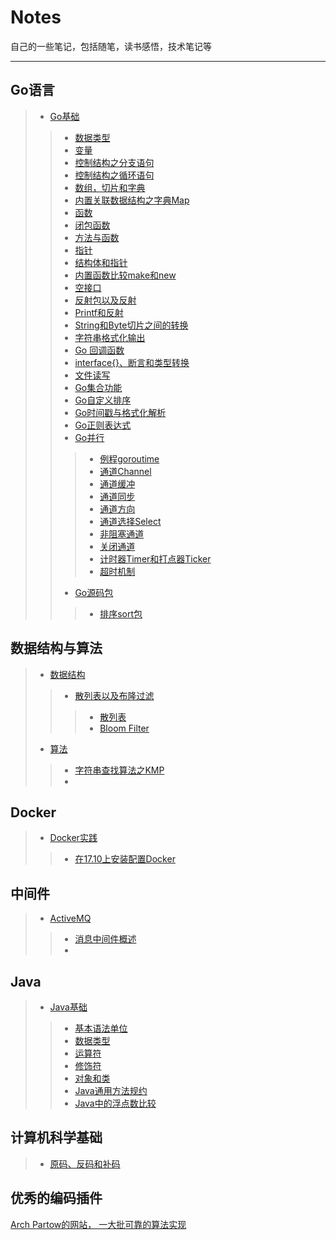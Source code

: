 ﻿# Notes
自己的一些笔记，包括随笔，读书感悟，技术笔记等
***
## Go语言
> - [Go基础](./Go语言/Go基础)
>> - [数据类型](./Go语言/Go基础/数据类型.md)
>> - [变量](./Go语言/Go基础/变量.md)
>> - [控制结构之分支语句](./Go语言/Go基础/分支语句.md)
>> - [控制结构之循环语句](./Go语言/Go基础/循环语句.md)
>> - [数组，切片和字典](./Go语言/Go基础/数组切片和字典.md)
>> - [内置关联数据结构之字典Map](./Go语言/Go基础/字典Map.md)
>> - [函数](./Go语言/Go基础/函数.md)
>> - [闭包函数](./Go语言/Go基础/Go闭包函数.md)
>> - [方法与函数](./Go语言/Go基础/方法与函数.md)
>> - [指针](./Go语言/Go基础/指针.md)
>> - [结构体和指针](/./Go语言/Go基础/结构体和指针.md)
>> - [内置函数比较make和new](./Go语言/Go基础/内置函数之make和new.md)
>> - [空接口](./Go语言/Go基础/空接口.md)
>> - [反射包以及反射](./Go语言/Go基础/反射包以及反射.md)
>> - [Printf和反射](./Go语言/Go基础/Printf和反射.md)
>> - [String和Byte切片之间的转换](./Go语言/Go基础/String和Byte切片之间的转换.md)
>> - [字符串格式化输出](./Go语言/Go基础/字符串格式化输出.md)
>> - [Go 回调函数](./Go语言/Go基础/回调函数.md)
>> - [interface{}、断言和类型转换](./Go语言/Go基础/空接口断言与类型转换.md)
>> - [文件读写](./Go语言/Go基础/读写文件.md)
>> - [Go集合功能](./Go语言/Go基础/Go集合功能.md)
>> - [Go自定义排序](./Go语言/Go基础/自定排序.md)
>> - [Go时间戳与格式化解析](./Go语言/Go基础/Go时间戳与格式化解析.md)
>> - [Go正则表达式](./Go语言/Go基础/Go正则表达式.md)
>> - [Go并行](./Go语言/Go基础/并行)
>>> - [例程goroutime](./Go语言/Go基础/并行/Go例程goroutime.md)
>>> - [通道Channel](./Go语言/Go基础/并行/Go通道Channel.md)
>>> - [通道缓冲](./Go语言/Go基础/并行/Go通道缓冲.md)
>>> - [通道同步](./Go语言/Go基础/并行/Go通道同步.md)
>>> - [通道方向](./Go语言/Go基础/并行/Go通道方向.md)
>>> - [通道选择Select](./Go语言/Go基础/并行/Go通道选择.md)
>>> - [非阻塞通道](./Go语言/Go基础/并行/Go非阻塞通道.md)
>>> - [关闭通道](./Go语言/Go基础/并行/Go关闭通道.md)
>>> - [计时器Timer和打点器Ticker](./Go语言/Go基础/并行/Go计时器与打点器.md)
>>> - [超时机制](./Go语言/Go基础/并行/Go超时.md)
>>- [Go源码包](./Go语言/Go源码包)
>>> - [排序sort包](./Go语言/Go源码包/Go源码之sort包.md)
## 数据结构与算法
> - [数据结构](./数据结构与算法/数据结构)
>> - [散列表以及布隆过滤](./数据结构与算法/数据结构/散列表以及布隆过滤)
>>> - [散列表](./数据结构与算法/数据结构/散列表以及布隆过滤/散列表.md) 
>>> - [Bloom Filter](./数据结构与算法/数据结构/散列表以及布隆过滤/BloomFilter.md)
> - [算法](./数据结构与算法/算法)
>> - [字符串查找算法之KMP](/数据结构与算法/算法/字符串查找算法之KMP.md)
>> - 
>>
## Docker
> - [Docker实践](./Docker实践)
>> - [在17.10上安装配置Docker](/Docker/Docker实践/install-docker-on-Ubuntu1710.md)

## 中间件
> - [ActiveMQ](./ActiveMQ)
>> - [消息中间件概述](./ActiveMQ/01-概述.md)
>> - 

## Java
> - [Java基础](./Java/Java基础)
>> - [基本语法单位](./Java/Java基础/基本语法单位.md)
>> - [数据类型](./Java/Java基础/数据类型.md)
>> - [运算符](./Java/Java基础/运算符.md)
>> - [修饰符](./Java/Java基础/修饰符.md)
>> - [对象和类](./Java/Java基础/对象和类.md)
>> - [Java通用方法规约](./Java/Java基础/Java通用方法规约.md)
>> - [Java中的浮点数比较](./Java/Java基础/Java中的浮点数比较.md)

## 计算机科学基础
> - [原码、反码和补码](./计算机科学基础/原码反码补码.md)

## 优秀的编码插件
[Arch Partow的网站， 一大批可靠的算法实现](http://www.partow.net/index.html)